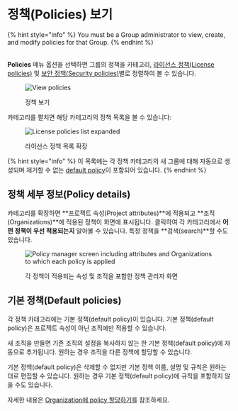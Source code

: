 # 정책(Policies) 보기

{% hint style="info" %}
You must be a Group administrator to view, create, and modify policies for that Group.
{% endhint %}

\
**Policies** 메뉴 옵션을 선택하면 그룹의 정책을 카테고리, [라이선스 정책(License policies)](license-policies/) 및 [보안 정책](security-policies/)[(](security-policies/)[Security policies](security-policies/)[)](security-policies/)별로 정렬하여 볼 수 있습니다.

<div align="left">

<figure><img src="../../.gitbook/assets/Policies-menu.png" alt="View policies"><figcaption><p>정책 보기</p></figcaption></figure>

</div>

카테고리를 펼치면 해당 카테고리의 정책 목록을 볼 수 있습니다:

<figure><img src="../../.gitbook/assets/snyk-policy-manager.png" alt="License policies list expanded"><figcaption><p>라이선스 정책 목록 확장</p></figcaption></figure>

{% hint style="info" %}
이 목록에는 각 정책 카테고리의 새 그룹에 대해 자동으로 생성되며 제거할 수 없는 [default policy](view-policies.md#default-policies)이 포함되어 있습니다.
{% endhint %}

## 정책 세부 정보(Policy details)

카테고리를 확장하면 **프로젝트 속성(Project attributes)**에 적용되고 **조직(Organizations)**에 적용된 정책이 화면에 표시됩니다. 클릭하여 각 카테고리에서 **어떤 정책이 우선 적용되는지** 알아볼 수 있습니다. 특정 정책을 **검색(search)**할 수도 있습니다.

<figure><img src="../../.gitbook/assets/screenshot_2021-03-26_at_11.04.50_am.png" alt="Policy manager screen including attributes and Organizations to which each policy is applied"><figcaption><p>각 정책이 적용되는 속성 및 조직을 포함한 정책 관리자 화면</p></figcaption></figure>

## 기본 정책(Default policies)

각 정책 카테고리에는 기본 정책(default policy)이 있습니다. 기본 정책(default policy)은 프로젝트 속성이 아닌 조직에만 적용할 수 있습니다.

새 조직을 만들면 기존 조직의 설정을 복사하지 않는 한 기본 정책(default policy)에 자동으로 추가됩니다. 원하는 경우 조직을 다른 정책에 할당할 수 있습니다.

기본 정책(default policy)은 삭제할 수 없지만 기본 정책 이름, 설명 및 규칙은 원하는 대로 편집할 수 있습니다. 원하는 경우 기본 정책(default policy)에 규칙을 포함하지 않을 수도 있습니다.

자세한 내용은 [Organization에 policy 할당하기](assign-a-policy-to-an-organization.md)를 참조하세요.
